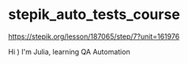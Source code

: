 # stepik_auto_tests_course
https://stepik.org/lesson/187065/step/7?unit=161976

Hi )
I'm Julia, learning QA Automation